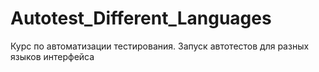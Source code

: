 # Autotest_Different_Languages
Курс по автоматизации тестирования. Запуск автотестов для разных языков интерфейса
